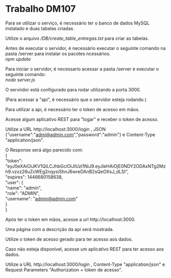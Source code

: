# Trabalho DM107 

Para se utilizar o serviço, é necessário ter o banco de dados MySQL instalado e duas tabelas criadas.

Utilize o arquivo */DB/create_table_entregas.txt* para criar as tabelas.

Antes de executar o servidor, é necessário executar o seguinte comando na pasta /server para instalar os pacotes ncessários.  
*npm update*

Para iniciar o servidor, é necessario acessar a pasta /server e executar o seguinte comando:  
*node server.js* 

O servirdor está configurado para rodar utilizando a porta 3000.

(Para acessar a "api", é necessário que o servidor esteja rodando.)

Para utilizar a api, é necessário ter o token de acesso em mãos.

Acesse algum aplicativo REST para "logar" e receber o token de acesso.

Utilize a URL http://localhost:3000/login , JSON {"username":"admi@admin.com","password":"admin"} e Content-Type "application/json".

O Response será algo parecido com:  
{  
	"token": "eyJ0eXAiOiJKV1QiLCJhbGciOiJIUzI1NiJ9.eyJleHAiOjE0NDY2ODAxNTg2Mzh9.vzxz26uZcWEg2nqysiShnJ6wreDAnB2sQeOXsJ_dLSI",  
	"expires": 1446680158638,  
	"user": {  
		"name": "admin",  
		"role": "ADMIN",  
		"username": "admin@admin.com"  
	}  
}

Após ter o token em mãos, acesse a url http://localhost:3000.

Uma página com a descrição da api será mostrada.

Utilize o token de acesso gerado para ter acesso aos dados.

Caso não esteja disponivel, acesse um aplicativo REST para ter acesso aos dados.

Utilize a URL http://localhost:3000/login , Content-Type "application/json" e Request Parameters "Authorization + token de acesso".